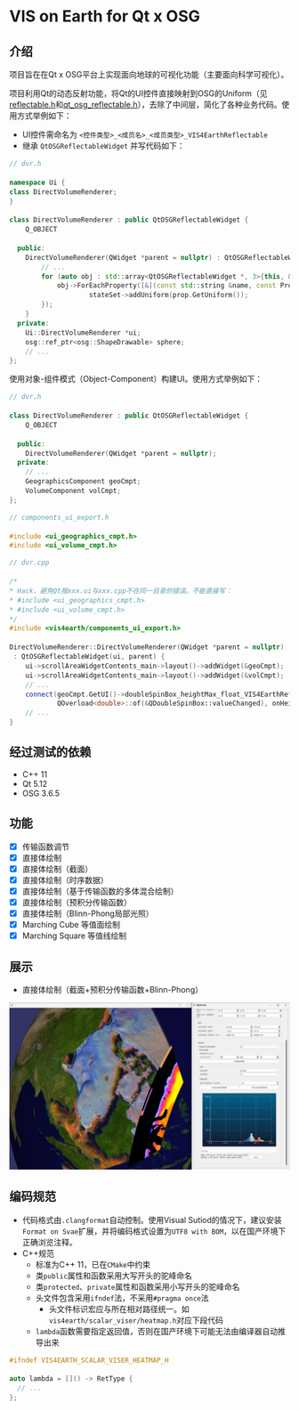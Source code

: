 # VIS on Earth for Qt x OSG

## 介绍

项目旨在在Qt x OSG平台上实现面向地球的可视化功能（主要面向科学可视化）。

项目利用Qt的动态反射功能，将Qt的UI控件直接映射到OSG的Uniform（见[reflectable.h](./vis4earth/reflectable.h)和[qt_osg_reflectable.h](./vis4earth/qt_osg_reflectable.h)），去除了中间层，简化了各种业务代码。使用方式举例如下：

- UI控件需命名为 `<控件类型>_<成员名>_<成员类型>_VIS4EarthReflectable`
- 继承 `QtOSGReflectableWidget` 并写代码如下：

```cpp
// dvr.h

namespace Ui {
class DirectVolumeRenderer;
}

class DirectVolumeRenderer : public QtOSGReflectableWidget {
    Q_OBJECT

  public:
    DirectVolumeRenderer(QWidget *parent = nullptr) : QtOSGReflectableWidget(ui, parent) {
        // ...
        for (auto obj : std::array<QtOSGReflectableWidget *, 3>{this, &geoCmpt, &volCmpt})
            obj->ForEachProperty([&](const std::string &name, const Property &prop) {
                    stateSet->addUniform(prop.GetUniform());
        });
    }
  private:
    Ui::DirectVolumeRenderer *ui;
    osg::ref_ptr<osg::ShapeDrawable> sphere;
    // ...
};
```

使用对象-组件模式（Object-Component）构建UI。使用方式举例如下：

```cpp
// dvr.h

class DirectVolumeRenderer : public QtOSGReflectableWidget {
    Q_OBJECT

  public:
    DirectVolumeRenderer(QWidget *parent = nullptr);
  private:
    // ...
    GeographicsComponent geoCmpt;
    VolumeComponent volCmpt;
};
```

```cpp
// components_ui_export.h

#include <ui_geographics_cmpt.h>
#include <ui_volume_cmpt.h>
```

```cpp
// dvr.cpp

/*
* Hack，避免Qt报xxx.ui与xxx.cpp不在同一目录的错误。不能直接写：
* #include <ui_geographics_cmpt.h>
* #include <ui_volume_cmpt.h>
*/
#include <vis4earth/components_ui_export.h>

DirectVolumeRenderer::DirectVolumeRenderer(QWidget *parent = nullptr)
 : QtOSGReflectableWidget(ui, parent) {
    ui->scrollAreaWidgetContents_main->layout()->addWidget(&geoCmpt);
    ui->scrollAreaWidgetContents_main->layout()->addWidget(&volCmpt);
    // ...
    connect(geoCmpt.GetUI()->doubleSpinBox_heightMax_float_VIS4EarthReflectable,
            QOverload<double>::of(&QDoubleSpinBox::valueChanged), onHeightChanged);
    // ...
}
```

## 经过测试的依赖

- C++ 11
- Qt 5.12
- OSG 3.6.5

## 功能

- [x] 传输函数调节
- [x] 直接体绘制
- [x] 直接体绘制（截面）
- [x] 直接体绘制（时序数据）
- [x] 直接体绘制（基于传输函数的多体混合绘制）
- [x] 直接体绘制（预积分传输函数）
- [x] 直接体绘制（Blinn-Phong局部光照）
- [x] Marching Cube 等值面绘制
- [x] Marching Square 等值线绘制

## 展示

- 直接体绘制（截面+预积分传输函数+Blinn-Phong）

![](./gallery/dvr_slicing_preIntTF_BlinnPhong.png)

## 编码规范

- 代码格式由`.clangformat`自动控制。使用Visual Sutiod的情况下，建议安装`Format on Svae`扩展，并将编码格式设置为`UTF8 with BOM`，以在国产环境下正确浏览注释。
- C++规范
  - 标准为C++ 11，已在`CMake`中约束
  - 类`public`属性和函数采用大写开头的驼峰命名
  - 类`protected`、`private`属性和函数采用小写开头的驼峰命名
  - 头文件包含采用`ifndef`法，不采用`#pragma once`法
    - 头文件标识宏应与所在相对路径统一。如`vis4earth/scalar_viser/heatmap.h`对应下段代码
  - `lambda`函数需要指定返回值，否则在国产环境下可能无法由编译器自动推导出来

```cpp
#ifndef VIS4EARTH_SCALAR_VISER_HEATMAP_H

auto lambda = []() -> RetType {
  // ...
};
```
